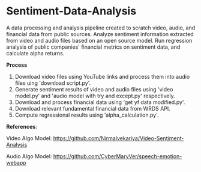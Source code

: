 # Sentiment-Data-Analysis
A data processing and analysis pipeline created to scratch video, audio, and financial data from public sources. Analyze sentiment information extracted from video and audio files based on an open source model. Run regression analysis of public companies' financial metrics on sentiment data, and calculate alpha returns.

**Process**
1. Download video files using YouTube links and process them into audio files uing 'download script.py'.
2. Generate sentiment results of video and audio files using 'video model.py' and 'audio model with try and except.py' respectively.
3. Download and process financial data using 'get yf data modified.py'.
4. Download relevant fundamental financial data from WRDS API.
5. Compute regressional results using 'alpha_calculation.py'.

**References**:

Video Algo Model: https://github.com/Nirmalvekariya/Video-Sentiment-Analysis

Audio Algo Model: https://github.com/CyberMaryVer/speech-emotion-webapp
